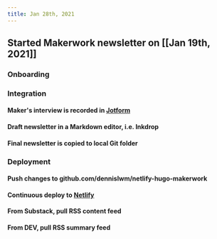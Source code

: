 ```yaml
---
title: Jan 28th, 2021
---
```


## Started Makerwork newsletter on [[Jan 19th, 2021]]
### Onboarding
####
### Integration
#### Maker's interview is recorded in [Jotform](https://jotform.com)
#### Draft newsletter in a Markdown editor, i.e. Inkdrop
#### Final newsletter is copied to local Git folder
### Deployment
#### Push changes to github.com/dennislwm/netlify-hugo-makerwork
#### Continuous deploy to [Netlify](https://makerwork.netlify.app)
#### From Substack, pull RSS content feed
#### From DEV, pull RSS summary feed
###

